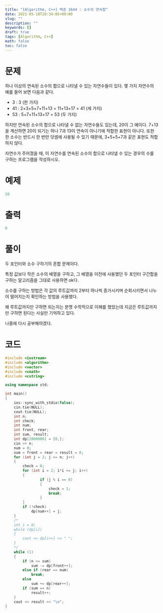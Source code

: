 ```yaml
---
title: "[Algorithm, C++] 백준 1644 : 소수의 연속합"
date: 2021-05-18T20:34:05+09:00
slug: ""
description: ""
keywords: []
draft: true
tags: [Algorithm, C++]
math: false
toc: false
---
```

# 문제

하나 이상의 연속된 소수의 합으로 나타낼 수 있는 자연수들이 있다. 몇 가지 자연수의 예를 들어 보면 다음과 같다.

- 3 : 3 (한 가지)
- 41 : 2+3+5+7+11+13 = 11+13+17 = 41 (세 가지)
- 53 : 5+7+11+13+17 = 53 (두 가지)

하지만 연속된 소수의 합으로 나타낼 수 없는 자연수들도 있는데, 20이 그 예이다. 7+13을 계산하면 20이 되기는 하나 7과 13이 연속이 아니기에 적합한 표현이 아니다. 또한 한 소수는 반드시 한 번만 덧셈에 사용될 수 있기 때문에, 3+5+5+7과 같은 표현도 적합하지 않다.

자연수가 주어졌을 때, 이 자연수를 연속된 소수의 합으로 나타낼 수 있는 경우의 수를 구하는 프로그램을 작성하시오.

# 예제

```cpp
20
```

# 출력

```cpp
0
```

# 풀이

두 포인터와 소수 구하기의 혼합 문제이다.

특정 값보다 작은 소수의 배열을 구하고, 그 배열을 이전에 사용했던 두 포인터 구간합을 구하는 알고리즘을 그대로 사용하면 ok다.

소수를 구하는 방법은 각 값의 루트값까지 2부터 하나씩 증가시키며 순회시키면서 나누어 떨어지는지 확인하는 방법을 사용했다.

왜 루트값까지만 구하면 되는지는 분명 수학적으로 이해를 했었는데 지금은 루트값까지만 구하면 된다는 사실만 기억하고 있다.

나중에 다시 공부해야겠다.

# 코드

```cpp
#include <iostream>
#include <algorithm>
#include <vector>
#include <cmath>
#include <cstring>

using namespace std;

int main()
{
	ios::sync_with_stdio(false);
	cin.tie(NULL);
	cout.tie(NULL);
	int n;
	int check;
	int num;
	int front, rear;
	int sum, result;
	int dp[2000000] = {0,};
	cin >> n;
	num = 0;
	sum = front = rear = result = 0;
	for (int j = 2; j <= n; j++)
	{
		check = 0;
		for (int i = 2; i*i <= j; i++)
		{
				if (j % i == 0)
				{
					check = 1;
					break;
				}
		}
		if (!check)
			dp[num++] = j;
	}
	/*
	int i = 0;
	while (dp[i])
	{
		cout << dp[i++] << " ";
	}
	*/
	while (1)
	{
		if (n <= sum)
			sum -= dp[front++];
		else if (rear == num)
			break;
		else
			sum += dp[rear++];
		if (sum == n)
			result++;
	}
	cout << result << "\n";
}
```
